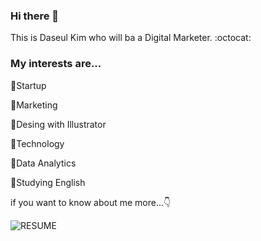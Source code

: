 ### Hi there 👋

This is Daseul Kim who will ba a Digital Marketer. :octocat:


### My interests are...
:hatching_chick:Startup

:mag_right:Marketing

:balloon:Desing with Illustrator

:iphone:Technology

:file_folder:Data Analytics

:ledger:Studying English


if you want to know about me more...:point_down:


![RESUME](https://img.shields.io/badge/-RESUME-c079e5?style=flat-square&link=https://www.notion.so/Dana-Kim-48f2246959604f50a845d1895a0bc1a5)

<!--
**Daseul-Kim/Daseul-Kim** is a ✨ _special_ ✨ repository because its `README.md` (this file) appears on your GitHub profile.

Here are some ideas to get you started:

- 🔭 I’m currently working on ...
- 🌱 I’m currently learning ...
- 👯 I’m looking to collaborate on ...
- 🤔 I’m looking for help with ...
- 💬 Ask me about ...
- 📫 How to reach me: ...
- 😄 Pronouns: ...
- ⚡ Fun fact: ...
-->
